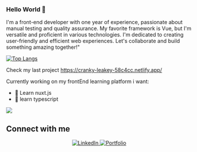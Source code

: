 ### Hello World 👋
I'm a front-end developer with one year of experience, passionate about manual testing and quality assurance. My favorite framework is Vue, but I'm versatile and proficient in various technologies. I'm dedicated to creating user-friendly and efficient web experiences. Let's collaborate and build something amazing together!"

[![Top Langs](https://github-readme-stats.vercel.app/api/top-langs/?username=datureli&layout=compact)](https://github.com/Datureli/github-readme-stats) 

Check my last project
https://cranky-leakey-58c4cc.netlify.app/

Currently working on my frontEnd learning platform
i want:
- 🌱 Learn nuxt.js
- 🌱 learn typescript



![](https://komarev.com/ghpvc/?username=Datureli)
## Connect with me

<div align="center">
  <a href="https://www.linkedin.com/in/pawe%C5%82-chmielewski-472a781a6/">
    <img src="https://img.shields.io/badge/linkedin-%230077B5.svg?&style=for-the-badge&logo=linkedin&logoColor=white" alt="LinkedIn">
  </a>
  <a href="https://datureli-portfolio.netlify.app/">
    <img src="https://img.shields.io/badge/My-Portfolio-red" alt="Portfolio">
  </a>
</div>



